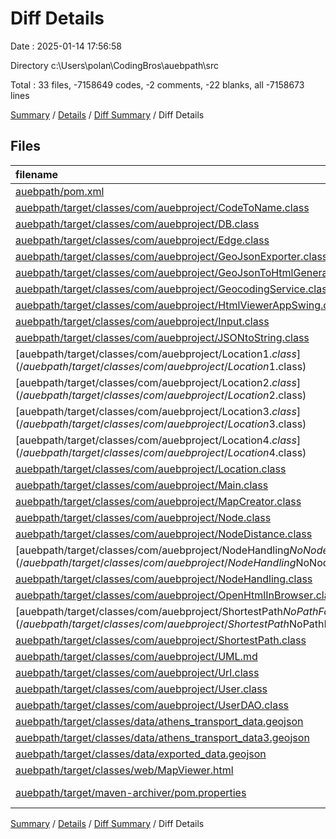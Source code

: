 # Diff Details

Date : 2025-01-14 17:56:58

Directory c:\\Users\\polan\\CodingBros\\auebpath\\src

Total : 33 files,  -7158649 codes, -2 comments, -22 blanks, all -7158673 lines

[Summary](results.md) / [Details](details.md) / [Diff Summary](diff.md) / Diff Details

## Files
| filename | language | code | comment | blank | total |
| :--- | :--- | ---: | ---: | ---: | ---: |
| [auebpath/pom.xml](/auebpath/pom.xml) | XML | -49 | 0 | -5 | -54 |
| [auebpath/target/classes/com/auebproject/CodeToName.class](/auebpath/target/classes/com/auebproject/CodeToName.class) | Java | -33 | 0 | 0 | -33 |
| [auebpath/target/classes/com/auebproject/DB.class](/auebpath/target/classes/com/auebproject/DB.class) | Java | -28 | 0 | 0 | -28 |
| [auebpath/target/classes/com/auebproject/Edge.class](/auebpath/target/classes/com/auebproject/Edge.class) | Java | -10 | 0 | 0 | -10 |
| [auebpath/target/classes/com/auebproject/GeoJsonExporter.class](/auebpath/target/classes/com/auebproject/GeoJsonExporter.class) | Java | -53 | 0 | -3 | -56 |
| [auebpath/target/classes/com/auebproject/GeoJsonToHtmlGenerator.class](/auebpath/target/classes/com/auebproject/GeoJsonToHtmlGenerator.class) | Java | -38 | -2 | -2 | -42 |
| [auebpath/target/classes/com/auebproject/GeocodingService.class](/auebpath/target/classes/com/auebproject/GeocodingService.class) | Java | -38 | 0 | 0 | -38 |
| [auebpath/target/classes/com/auebproject/HtmlViewerAppSwing.class](/auebpath/target/classes/com/auebproject/HtmlViewerAppSwing.class) | Java | -35 | 0 | 0 | -35 |
| [auebpath/target/classes/com/auebproject/Input.class](/auebpath/target/classes/com/auebproject/Input.class) | Java | -20 | 0 | 0 | -20 |
| [auebpath/target/classes/com/auebproject/JSONtoString.class](/auebpath/target/classes/com/auebproject/JSONtoString.class) | Java | -34 | 0 | 0 | -34 |
| [auebpath/target/classes/com/auebproject/Location$1.class](/auebpath/target/classes/com/auebproject/Location$1.class) | Java | -19 | 0 | 0 | -19 |
| [auebpath/target/classes/com/auebproject/Location$2.class](/auebpath/target/classes/com/auebproject/Location$2.class) | Java | -18 | 0 | 0 | -18 |
| [auebpath/target/classes/com/auebproject/Location$3.class](/auebpath/target/classes/com/auebproject/Location$3.class) | Java | -18 | 0 | 0 | -18 |
| [auebpath/target/classes/com/auebproject/Location$4.class](/auebpath/target/classes/com/auebproject/Location$4.class) | Java | -20 | 0 | 0 | -20 |
| [auebpath/target/classes/com/auebproject/Location.class](/auebpath/target/classes/com/auebproject/Location.class) | Java | -211 | 0 | 0 | -211 |
| [auebpath/target/classes/com/auebproject/Main.class](/auebpath/target/classes/com/auebproject/Main.class) | Java | -10 | 0 | 0 | -10 |
| [auebpath/target/classes/com/auebproject/MapCreator.class](/auebpath/target/classes/com/auebproject/MapCreator.class) | Java | -58 | 0 | 0 | -58 |
| [auebpath/target/classes/com/auebproject/Node.class](/auebpath/target/classes/com/auebproject/Node.class) | Java | -9 | 0 | 0 | -9 |
| [auebpath/target/classes/com/auebproject/NodeDistance.class](/auebpath/target/classes/com/auebproject/NodeDistance.class) | Java | -6 | 0 | 0 | -6 |
| [auebpath/target/classes/com/auebproject/NodeHandling$NoNodeFoundException.class](/auebpath/target/classes/com/auebproject/NodeHandling$NoNodeFoundException.class) | Java | -7 | 0 | 0 | -7 |
| [auebpath/target/classes/com/auebproject/NodeHandling.class](/auebpath/target/classes/com/auebproject/NodeHandling.class) | Java | -59 | 0 | 0 | -59 |
| [auebpath/target/classes/com/auebproject/OpenHtmlInBrowser.class](/auebpath/target/classes/com/auebproject/OpenHtmlInBrowser.class) | Java | -14 | 0 | 0 | -14 |
| [auebpath/target/classes/com/auebproject/ShortestPath$NoPathFoundException.class](/auebpath/target/classes/com/auebproject/ShortestPath$NoPathFoundException.class) | Java | -7 | 0 | 0 | -7 |
| [auebpath/target/classes/com/auebproject/ShortestPath.class](/auebpath/target/classes/com/auebproject/ShortestPath.class) | Java | -75 | 0 | 0 | -75 |
| [auebpath/target/classes/com/auebproject/UML.md](/auebpath/target/classes/com/auebproject/UML.md) | Markdown | -34 | 0 | -8 | -42 |
| [auebpath/target/classes/com/auebproject/Url.class](/auebpath/target/classes/com/auebproject/Url.class) | Java | -32 | 0 | 0 | -32 |
| [auebpath/target/classes/com/auebproject/User.class](/auebpath/target/classes/com/auebproject/User.class) | Java | -23 | 0 | 0 | -23 |
| [auebpath/target/classes/com/auebproject/UserDAO.class](/auebpath/target/classes/com/auebproject/UserDAO.class) | Java | -60 | 0 | 0 | -60 |
| [auebpath/target/classes/data/athens\_transport\_data.geojson](/auebpath/target/classes/data/athens_transport_data.geojson) | JSON | -2,524,714 | 0 | 0 | -2,524,714 |
| [auebpath/target/classes/data/athens\_transport\_data3.geojson](/auebpath/target/classes/data/athens_transport_data3.geojson) | JSON | -4,632,891 | 0 | 0 | -4,632,891 |
| [auebpath/target/classes/data/exported\_data.geojson](/auebpath/target/classes/data/exported_data.geojson) | JSON | -1 | 0 | 0 | -1 |
| [auebpath/target/classes/web/MapViewer.html](/auebpath/target/classes/web/MapViewer.html) | HTML | -22 | 0 | -3 | -25 |
| [auebpath/target/maven-archiver/pom.properties](/auebpath/target/maven-archiver/pom.properties) | Java Properties | -3 | 0 | -1 | -4 |

[Summary](results.md) / [Details](details.md) / [Diff Summary](diff.md) / Diff Details